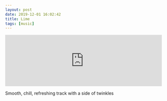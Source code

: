 ```yaml
---
layout: post
date: 2019-12-01 16:02:42
title: Lime
tags: [music]
---
```


<iframe width="100%" height="166" scrolling="no" frameborder="no" src="https://w.soundcloud.com/player/?url=https%3A//api.soundcloud.com/tracks/721053166&color=%23aeee00&auto_play=false&hide_related=false&show_comments=true&show_user=true&show_reposts=false&show_teaser=true"></iframe>

Smooth, chill, refreshing track with a side of twinkles
